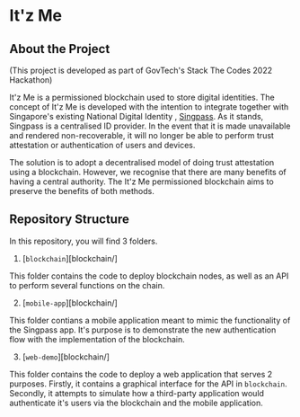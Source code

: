 # It'z Me

## About the Project

(This project is developed as part of GovTech's Stack The Codes 2022 Hackathon)

It'z Me is a permissioned blockchain used to store digital identities. The concept of It'z Me is developed with the intention to integrate together with Singapore's existing National Digital Identity , [Singpass](https://www.singpass.gov.sg/main/singpass-our-ndi). As it stands, Singpass is a centralised ID provider. In the event that it is made unavailable and rendered non-recoverable, it will no longer be able to perform trust attestation or authentication of users and devices. 

The solution is to adopt a decentralised model of doing trust attestation using a blockchain. However, we recognise that there are many benefits of having a central authority. The It'z Me permissioned blockchain aims to preserve the benefits of both methods. 

## Repository Structure

In this repository, you will find 3 folders. 

1. [`blockchain`][blockchain/]

This folder contains the code to deploy blockchain nodes, as well as an API to perform several functions on the chain. 

2. [`mobile-app`][blockchain/]

This folder contians a mobile application meant to mimic the functionality of the Singpass app. It's purpose is to demonstrate the new authentication flow with the implementation of the blockchain. 

3. [`web-demo`][blockchain/]

This folder contains the code to deploy a web application that serves 2 purposes. Firstly, it contains a graphical interface for the API in `blockchain`. Secondly, it attempts to simulate how a third-party application would authenticate it's users via the blockchain and the mobile application. 

